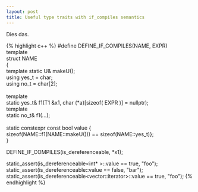 ```yaml
---
layout: post
title: Useful type traits with if_compiles semantics
---
```


Dies das.

{% highlight c++ %}
#define DEFINE_IF_COMPILES(NAME, EXPR) \
    template <typename U1> \
    struct NAME \
    { \
        template <typename U> static U& makeU(); \
        using yes_t = char; \
        using no_t  = char[2]; \
        \
        template <typename T1> \
        static yes_t& f1(T1 &x1, char (*a)[sizeof( EXPR )] = nullptr); \
        template <typename T1> \
        static no_t&  f1(...); \
        \
        static constexpr const bool value { \
            sizeof(NAME::f1<U1>(NAME::makeU<U1>())) == sizeof(NAME::yes_t)}; \
    }

DEFINE_IF_COMPILES(is_dereferenceable, *x1);

static_assert(is_dereferenceable<int*                 >::value == true, "foo");
static_assert(is_dereferenceable<int                  >::value == false, "bar");
static_assert(is_dereferenceable<vector<int>::iterator>::value == true, "foo");
{% endhighlight %}
